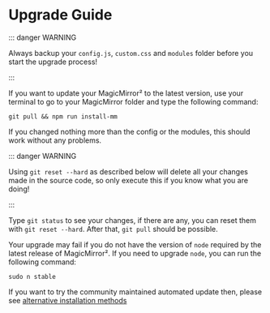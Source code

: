 # Upgrade Guide

::: danger WARNING

Always backup your `config.js`, `custom.css` and `modules` folder before you
start the upgrade process!

:::

If you want to update your MagicMirror² to the latest version, use your terminal
to go to your MagicMirror folder and type the following command:

```shell
git pull && npm run install-mm
```

If you changed nothing more than the config or the modules, this should work
without any problems.

::: danger WARNING

Using `git reset --hard` as described below will delete all your changes made in
the source code, so only execute this if you know what you are doing!

:::

Type `git status` to see your changes, if there are any, you can reset them with
`git reset --hard`. After that, `git pull` should be possible.

Your upgrade may fail if you do not have the version of `node` required by the 
latest release of MagicMirror².  If you need to upgrade `node`, you can run the 
following command:

`sudo n stable`

If you want to try the community maintained automated update then, please see
[alternative installation methods](installation.md#alternative-installation-methods)
